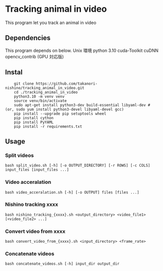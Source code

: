 # Tracking animal in video
This program let you track an animal in video

## Dependencies
This program depends on below.
    Unix 環境
    python 3.10
    cuda-Toolkit
    cuDNN
    opencv_contrib (GPU 対応版)

## Instal
```
    git clone https://github.com/takanori-nishino/tracking_animal_in_video.git
    cd ./tracking_animal_in_video
    python3.10 -m venv venv
    source venv/bin/activate
    sudo apt-get install python3-dev build-essential libyaml-dev # (or, sudo yum install python3-devel libyaml-devel gcc)
    pip install --upgrade pip setuptools wheel
    pip install cython
    pip install PyYAML
    pip install -r requirements.txt
```

## Usage
### Split videos
```
bash split_video.sh [-h] [-o OUTPUT_DIRECTORY] [-r ROWS] [-c COLS] input_files [input_files ...]
```
### Video acceralation
```
bash video_acceralation.sh [-h] [-o OUTPUT] files [files ...]
```
### Nishino tracking xxxx
```
bash nishino_tracking_{xxxx}.sh <output_directory> <video_file1> [<video_file2> ...]
```
### Convert video from xxxx
```
bash convert_video_from_{xxxx}.sh <input_directory> <frame_rate>
```
### Concatenate videos
```
bash concatenate_videos.sh [-h] input_dir output_dir
```

